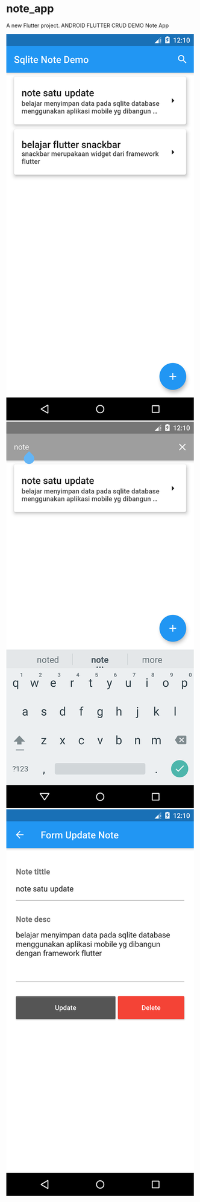 # note_app

A new Flutter project.
ANDROID FLUTTER CRUD DEMO
Note App

[![ss1](https://raw.githubusercontent.com/ahmadsyahrullft9/note-sqlite-crud/master/ss/Screenshot_1609391418.png "ss1")](https://raw.githubusercontent.com/ahmadsyahrullft9/note-sqlite-crud/master/ss/Screenshot_1609391418.png "ss1") 
[![ss2](https://raw.githubusercontent.com/ahmadsyahrullft9/note-sqlite-crud/master/ss/Screenshot_1609391428.png "ss2")](https://raw.githubusercontent.com/ahmadsyahrullft9/note-sqlite-crud/master/ss/Screenshot_1609391428.png "ss2") 
[![ss3](https://raw.githubusercontent.com/ahmadsyahrullft9/note-sqlite-crud/master/ss/Screenshot_1609391434.png "ss3")](https://raw.githubusercontent.com/ahmadsyahrullft9/note-sqlite-crud/master/ss/Screenshot_1609391434.png "ss3")
